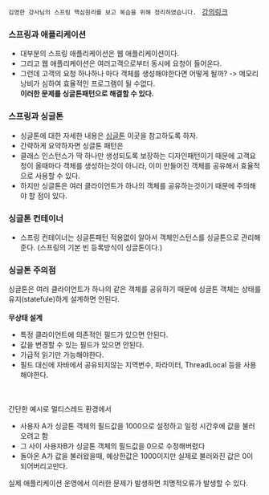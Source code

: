 ``
김영한 강사님의 스프링 핵심원리를 보고 복습을 위해 정리하였습니다. 
``
[강의링크](https://www.inflearn.com/course/%EC%8A%A4%ED%94%84%EB%A7%81-%ED%95%B5%EC%8B%AC-%EC%9B%90%EB%A6%AC-%EA%B8%B0%EB%B3%B8%ED%8E%B8)

### 스프링과 애플리케이션
- 대부분의 스프링 애플리케이션은 웹 애플리케이션이다.
- 그리고 웹 애플리케이션은 여러고객으로부터 동시에 요청이 들어온다.
- 그런데 고객의 요청 하나하나 마다 객체를 생성해야한다면 어떻게 될까? -> 메모리 낭비가 심하여 효율적인 프로그램이 될 수없다.
<br> **이러한 문제를 싱글톤패턴으로 해결할 수 있다.**
### 스프링과 싱글톤
- 싱글톤에 대한 자세한 내용은 [싱글톤](https://github.com/GukSense/TIL/blob/main/Java/Object-Oriented%20Programming(%EA%B0%9D%EC%B2%B4%EC%A7%80%ED%96%A5)/singleton.md) 이곳을 참고하도록 하자.
- 간략하게 요약하자면 싱글톤 패턴은
 - 클래스 인스턴스가 딱 하나만 생성되도록 보장하는 디자인패턴이기 때문에 고객요청이 올때마다 객체를 생성하는것이 아니라, 이미 만들어진 객체를 공유해서 효율적으로 사용할 수 있다. 
 - 하지만 싱글톤은 여러 클라이언트가 하나의 객체를 공유하는것이기 때문에 주의해야 할 점이 있다.
### 싱글톤 컨테이너
- 스프링 컨테이너는 싱글톤패턴 적용없이 알아서 객체인스턴스를 싱글톤으로 관리해준다. (스프링의 기본 빈 등록방식이 싱글톤이다.)
### 싱글톤 주의점
싱글톤은 여러 클라이언트가 하나의 같은 객체를 공유하기 때문에 싱글톤 객체는 상태를 유지(statefule)하게 설계하면 안된다.
<br><br>**무상태 설계**
- 특정 클라이언트에 의존적인 필드가 있으면 안된다.
- 값을 변경할 수 있는 필드가 있으면 안된다.
- 가급적 읽기만 가능해야한다.
- 필드 대신에 자바에서 공유되지않는 지역변수, 파라미터, ThreadLocal 등을 사용해야한다.

<br>
<br>
간단한 예시로 멀티스레드 환경에서
<br>

- 사용자 A가 싱글톤 객체의 필드값을 1000으로 설정하고 일정 시간후에 값을 불러오려고 함
- 그 사이 사용자B가 싱글톤 객체의 필드값을 0으로 수정해버렸다
- 돌아온 A가 값을 불러왔을때, 예상한값은 1000이지만 실제로 불러와진 값은 0이 되어버리고만다.

실제 애플리케이션 운영에서 이러한 문제가 발생하면 치명적오류가 발생할 수 있다. 



